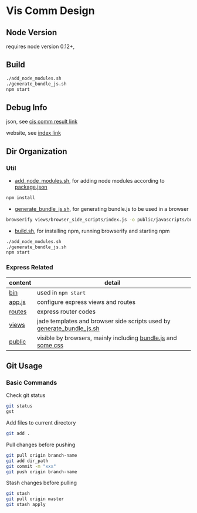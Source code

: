 # Vis Comm Design
## Node Version

requires node version 0.12+,


## Build

```zsh
./add_node_modules.sh
./generate_bundle_js.sh
npm start
```

## Debug Info

json, see [cis comm result link](http://localhost:3000/comm_result/cis)

website, see [index link](http://localhost:3000/)


## Dir Organization
### Util
- [add_node_modules.sh](add_node_modules.sh), for adding node modules according to [package.json](package.json)

```zsh
npm install
```

- [generate_bundle_js.sh](generate_bundle_js.sh), for generating bundle.js to be used in a browser

```zsh
browserify views/browser_side_scripts/index.js -o public/javascripts/bundle.js
```

- [build.sh](build.sh), for installing npm, running browserify and starting npm

```zsh
./add_node_modules.sh
./generate_bundle_js.sh
npm start
```

### Express Related

content | detail
--- | ---
[bin](bin) | used in `npm start`
[app.js](app.js) | configure express views and routes
[routes](routes) | express router codes
[views](views) | jade templates and browser side scripts used by [generate_bundle_js.sh](generate_bundle_js.sh)
[public](public) | visible by browsers, mainly including [bundle.js](public/javascripts/bundle.js) and [some css](public/stylesheets)

## Git Usage 

### Basic Commands
Check git status
```zsh
git status
gst
```
Add files to current directory
```zsh
git add .
```
Pull changes before pushing
```zsh
git pull origin branch-name
git add dir_path
git commit -m "xxx"
git push origin branch-name
```
Stash changes before pulling
```zsh
git stash 
git pull origin master 
git stash apply
```

